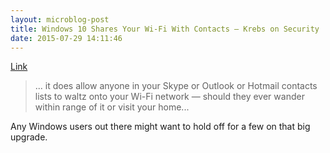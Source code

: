 ```yaml
---
layout: microblog-post
title: Windows 10 Shares Your Wi-Fi With Contacts — Krebs on Security
date: 2015-07-29 14:11:46
---
```

[Link](http://krebsonsecurity.com/2015/07/windows-10-shares-your-wi-fi-with-contacts/)

>... it does allow anyone in your Skype or Outlook or Hotmail contacts lists to waltz onto your Wi-Fi network — should they ever wander within range of it or visit your home...

Any Windows users out there might want to hold off for a few on that big upgrade.


